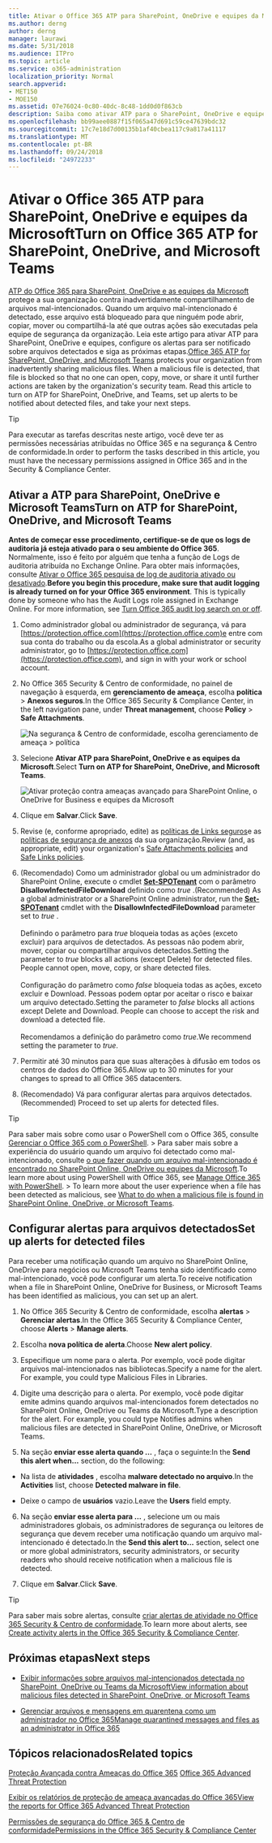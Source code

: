 ```yaml
---
title: Ativar o Office 365 ATP para SharePoint, OneDrive e equipes da Microsoft
ms.author: derng
author: derng
manager: laurawi
ms.date: 5/31/2018
ms.audience: ITPro
ms.topic: article
ms.service: o365-administration
localization_priority: Normal
search.appverid:
- MET150
- MOE150
ms.assetid: 07e76024-0c80-40dc-8c48-1dd0d0f863cb
description: Saiba como ativar ATP para o SharePoint, OneDrive e equipes, incluindo como configurar alertas para arquivos detectados.
ms.openlocfilehash: bb99aee0887f15f065a47d691c59ce47639bdc32
ms.sourcegitcommit: 17c7e18d7d00135b1af40cbea117c9a817a41117
ms.translationtype: MT
ms.contentlocale: pt-BR
ms.lasthandoff: 09/24/2018
ms.locfileid: "24972233"
---
```

# <a name="turn-on-office-365-atp-for-sharepoint-onedrive-and-microsoft-teams"></a><span data-ttu-id="28259-103">Ativar o Office 365 ATP para SharePoint, OneDrive e equipes da Microsoft</span><span class="sxs-lookup"><span data-stu-id="28259-103">Turn on Office 365 ATP for SharePoint, OneDrive, and Microsoft Teams</span></span>

<span data-ttu-id="28259-p101">[ATP do Office 365 para SharePoint, OneDrive e as equipes da Microsoft](atp-for-spo-odb-and-teams.md) protege a sua organização contra inadvertidamente compartilhamento de arquivos mal-intencionados. Quando um arquivo mal-intencionado é detectado, esse arquivo está bloqueado para que ninguém pode abrir, copiar, mover ou compartilhá-la até que outras ações são executadas pela equipe de segurança da organização. Leia este artigo para ativar ATP para SharePoint, OneDrive e equipes, configure os alertas para ser notificado sobre arquivos detectados e siga as próximas etapas.</span><span class="sxs-lookup"><span data-stu-id="28259-p101">[Office 365 ATP for SharePoint, OneDrive, and Microsoft Teams](atp-for-spo-odb-and-teams.md) protects your organization from inadvertently sharing malicious files. When a malicious file is detected, that file is blocked so that no one can open, copy, move, or share it until further actions are taken by the organization's security team. Read this article to turn on ATP for SharePoint, OneDrive, and Teams, set up alerts to be notified about detected files, and take your next steps.</span></span> 
  
> [!TIP]
> <span data-ttu-id="28259-107">Para executar as tarefas descritas neste artigo, você deve ter as permissões necessárias atribuídas no Office 365 e na segurança &amp; Centro de conformidade.</span><span class="sxs-lookup"><span data-stu-id="28259-107">In order to perform the tasks described in this article, you must have the necessary permissions assigned in Office 365 and in the Security &amp; Compliance Center.</span></span>
  
## <a name="turn-on-atp-for-sharepoint-onedrive-and-microsoft-teams"></a><span data-ttu-id="28259-108">Ativar a ATP para SharePoint, OneDrive e Microsoft Teams</span><span class="sxs-lookup"><span data-stu-id="28259-108">Turn on ATP for SharePoint, OneDrive, and Microsoft Teams</span></span>

 <span data-ttu-id="28259-p102">**Antes de começar esse procedimento, certifique-se de que os logs de auditoria já esteja ativado para o seu ambiente do Office 365**. Normalmente, isso é feito por alguém que tenha a função de Logs de auditoria atribuída no Exchange Online. Para obter mais informações, consulte [Ativar o Office 365 pesquisa de log de auditoria ativado ou desativado](turn-audit-log-search-on-or-off.md).</span><span class="sxs-lookup"><span data-stu-id="28259-p102">**Before you begin this procedure, make sure that audit logging is already turned on for your Office 365 environment**. This is typically done by someone who has the Audit Logs role assigned in Exchange Online. For more information, see [Turn Office 365 audit log search on or off](turn-audit-log-search-on-or-off.md).</span></span>
  
1. <span data-ttu-id="28259-112">Como administrador global ou administrador de segurança, vá para [https://protection.office.com](https://protection.office.com)e entre com sua conta do trabalho ou da escola.</span><span class="sxs-lookup"><span data-stu-id="28259-112">As a global administrator or security administrator, go to [https://protection.office.com](https://protection.office.com), and sign in with your work or school account.</span></span>
    
2. <span data-ttu-id="28259-113">No Office 365 Security &amp; Centro de conformidade, no painel de navegação à esquerda, em **gerenciamento de ameaça**, escolha **política** \> **Anexos seguros**.</span><span class="sxs-lookup"><span data-stu-id="28259-113">In the Office 365 Security &amp; Compliance Center, in the left navigation pane, under **Threat management**, choose **Policy** \> **Safe Attachments**.</span></span>
    
    ![Na segurança &amp; Centro de conformidade, escolha gerenciamento de ameaça \> política](media/08849c91-f043-4cd1-a55e-d440c86442f2.png)
  
3. <span data-ttu-id="28259-115">Selecione **Ativar ATP para SharePoint, OneDrive e as equipes da Microsoft**.</span><span class="sxs-lookup"><span data-stu-id="28259-115">Select **Turn on ATP for SharePoint, OneDrive, and Microsoft Teams**.</span></span>
    
    ![Ativar proteção contra ameaças avançado para SharePoint Online, o OneDrive for Business e equipes da Microsoft](media/48cfaace-59cc-4e60-bf86-05ff6b99bdbf.png)
  
4. <span data-ttu-id="28259-117">Clique em **Salvar**.</span><span class="sxs-lookup"><span data-stu-id="28259-117">Click **Save**.</span></span>
    
5. <span data-ttu-id="28259-118">Revise (e, conforme apropriado, edite) as [políticas de Links seguros](set-up-atp-safe-links-policies.md)e as [políticas de segurança de anexos](set-up-atp-safe-attachments-policies.md) da sua organização.</span><span class="sxs-lookup"><span data-stu-id="28259-118">Review (and, as appropriate, edit) your organization's [Safe Attachments policies](set-up-atp-safe-attachments-policies.md) and [Safe Links policies](set-up-atp-safe-links-policies.md).</span></span>
    
6. <span data-ttu-id="28259-119">(Recomendado) Como um administrador global ou um administrador do SharePoint Online, execute o cmdlet **[Set-SPOTenant](https://docs.microsoft.com/powershell/module/sharepoint-online/Set-SPOTenant?view=sharepoint-ps)** com o parâmetro **DisallowInfectedFileDownload** definido como *true* .</span><span class="sxs-lookup"><span data-stu-id="28259-119">(Recommended) As a global administrator or a SharePoint Online administrator, run the **[Set-SPOTenant](https://docs.microsoft.com/powershell/module/sharepoint-online/Set-SPOTenant?view=sharepoint-ps)** cmdlet with the **DisallowInfectedFileDownload** parameter set to  *true*  .</span></span> <br/><br/><span data-ttu-id="28259-p103">Definindo o parâmetro para *true* bloqueia todas as ações (exceto excluir) para arquivos de detectados. As pessoas não podem abrir, mover, copiar ou compartilhar arquivos detectados.</span><span class="sxs-lookup"><span data-stu-id="28259-p103">Setting the parameter to *true* blocks all actions (except Delete) for detected files. People cannot open, move, copy, or share detected files. </span></span><br/><br/><span data-ttu-id="28259-p104">Configuração do parâmetro como *false* bloqueia todas as ações, exceto excluir e Download. Pessoas podem optar por aceitar o risco e baixar um arquivo detectado.</span><span class="sxs-lookup"><span data-stu-id="28259-p104">Setting the parameter to *false* blocks all actions except Delete and Download. People can choose to accept the risk and download a detected file. </span></span><br/><br/><span data-ttu-id="28259-124">Recomendamos a definição do parâmetro como *true*.</span><span class="sxs-lookup"><span data-stu-id="28259-124">We recommend setting the parameter to *true*.</span></span> 
   
7. <span data-ttu-id="28259-125">Permitir até 30 minutos para que suas alterações à difusão em todos os centros de dados do Office 365.</span><span class="sxs-lookup"><span data-stu-id="28259-125">Allow up to 30 minutes for your changes to spread to all Office 365 datacenters.</span></span>
    
8. <span data-ttu-id="28259-126">(Recomendado) Vá para configurar alertas para arquivos detectados.</span><span class="sxs-lookup"><span data-stu-id="28259-126">(Recommended) Proceed to set up alerts for detected files.</span></span>
    
> [!TIP]
> <span data-ttu-id="28259-p105">Para saber mais sobre como usar o PowerShell com o Office 365, consulte [Gerenciar o Office 365 com o PowerShell](https://docs.microsoft.com/office365/enterprise/powershell/manage-office-365-with-office-365-powershell). > Para saber mais sobre a experiência do usuário quando um arquivo foi detectado como mal-intencionado, consulte [o que fazer quando um arquivo mal-intencionado é encontrado no SharePoint Online, OneDrive ou equipes da Microsoft](https://support.office.com/article/01e902ad-a903-4e0f-b093-1e1ac0c37ad2).</span><span class="sxs-lookup"><span data-stu-id="28259-p105">To learn more about using PowerShell with Office 365, see [Manage Office 365 with PowerShell](https://docs.microsoft.com/office365/enterprise/powershell/manage-office-365-with-office-365-powershell). > To learn more about the user experience when a file has been detected as malicious, see [What to do when a malicious file is found in SharePoint Online, OneDrive, or Microsoft Teams](https://support.office.com/article/01e902ad-a903-4e0f-b093-1e1ac0c37ad2).</span></span> 
  
## <a name="set-up-alerts-for-detected-files"></a><span data-ttu-id="28259-129">Configurar alertas para arquivos detectados</span><span class="sxs-lookup"><span data-stu-id="28259-129">Set up alerts for detected files</span></span>

<span data-ttu-id="28259-130">Para receber uma notificação quando um arquivo no SharePoint Online, OneDrive para negócios ou Microsoft Teams tenha sido identificado como mal-intencionado, você pode configurar um alerta.</span><span class="sxs-lookup"><span data-stu-id="28259-130">To receive notification when a file in SharePoint Online, OneDrive for Business, or Microsoft Teams has been identified as malicious, you can set up an alert.</span></span>
  
1. <span data-ttu-id="28259-131">No Office 365 Security &amp; Centro de conformidade, escolha **alertas** \> **Gerenciar alertas**.</span><span class="sxs-lookup"><span data-stu-id="28259-131">In the Office 365 Security &amp; Compliance Center, choose **Alerts** \> **Manage alerts**.</span></span>
    
2. <span data-ttu-id="28259-132">Escolha **nova política de alerta**.</span><span class="sxs-lookup"><span data-stu-id="28259-132">Choose **New alert policy**.</span></span>
    
3. <span data-ttu-id="28259-p106">Especifique um nome para o alerta. Por exemplo, você pode digitar arquivos mal-intencionados nas bibliotecas.</span><span class="sxs-lookup"><span data-stu-id="28259-p106">Specify a name for the alert. For example, you could type Malicious Files in Libraries.</span></span>
    
4. <span data-ttu-id="28259-p107">Digite uma descrição para o alerta. Por exemplo, você pode digitar emite admins quando arquivos mal-intencionados forem detectados no SharePoint Online, OneDrive ou Teams da Microsoft.</span><span class="sxs-lookup"><span data-stu-id="28259-p107">Type a description for the alert. For example, you could type Notifies admins when malicious files are detected in SharePoint Online, OneDrive, or Microsoft Teams.</span></span>
    
5. <span data-ttu-id="28259-137">Na seção **enviar esse alerta quando …** , faça o seguinte:</span><span class="sxs-lookup"><span data-stu-id="28259-137">In the **Send this alert when...** section, do the following:</span></span> 
    
  - <span data-ttu-id="28259-138">Na lista de **atividades** , escolha **malware detectado no arquivo**.</span><span class="sxs-lookup"><span data-stu-id="28259-138">In the **Activities** list, choose **Detected malware in file**.</span></span>
    
  - <span data-ttu-id="28259-139">Deixe o campo de **usuários** vazio.</span><span class="sxs-lookup"><span data-stu-id="28259-139">Leave the **Users** field empty.</span></span> 
    
6. <span data-ttu-id="28259-140">Na seção **enviar esse alerta para …** , selecione um ou mais administradores globais, os administradores de segurança ou leitores de segurança que devem receber uma notificação quando um arquivo mal-intencionado é detectado.</span><span class="sxs-lookup"><span data-stu-id="28259-140">In the **Send this alert to...** section, select one or more global administrators, security administrators, or security readers who should receive notification when a malicious file is detected.</span></span> 
    
7. <span data-ttu-id="28259-141">Clique em **Salvar**.</span><span class="sxs-lookup"><span data-stu-id="28259-141">Click **Save**.</span></span>
    
> [!TIP]
> <span data-ttu-id="28259-142">Para saber mais sobre alertas, consulte [criar alertas de atividade no Office 365 Security &amp; Centro de conformidade](create-activity-alerts.md).</span><span class="sxs-lookup"><span data-stu-id="28259-142">To learn more about alerts, see [Create activity alerts in the Office 365 Security &amp; Compliance Center](create-activity-alerts.md).</span></span> 
  
## <a name="next-steps"></a><span data-ttu-id="28259-143">Próximas etapas</span><span class="sxs-lookup"><span data-stu-id="28259-143">Next steps</span></span>

- [<span data-ttu-id="28259-144">Exibir informações sobre arquivos mal-intencionados detectada no SharePoint, OneDrive ou Teams da Microsoft</span><span class="sxs-lookup"><span data-stu-id="28259-144">View information about malicious files detected in SharePoint, OneDrive, or Microsoft Teams</span></span>](malicious-files-detected-in-spo-odb-or-teams.md)
    
- [<span data-ttu-id="28259-145">Gerenciar arquivos e mensagens em quarentena como um administrador no Office 365</span><span class="sxs-lookup"><span data-stu-id="28259-145">Manage quarantined messages and files as an administrator in Office 365</span></span>](manage-quarantined-messages-and-files.md)
    
## <a name="related-topics"></a><span data-ttu-id="28259-146">Tópicos relacionados</span><span class="sxs-lookup"><span data-stu-id="28259-146">Related topics</span></span>

<span data-ttu-id="28259-147">[Proteção Avançada contra Ameaças do Office 365](office-365-atp.md) </span><span class="sxs-lookup"><span data-stu-id="28259-147">[Office 365 Advanced Threat Protection](office-365-atp.md)</span></span>
  
[<span data-ttu-id="28259-148">Exibir os relatórios de proteção de ameaça avançadas do Office 365</span><span class="sxs-lookup"><span data-stu-id="28259-148">View the reports for Office 365 Advanced Threat Protection</span></span>](view-reports-for-atp.md)
  
[<span data-ttu-id="28259-149">Permissões de segurança do Office 365 &amp; Centro de conformidade</span><span class="sxs-lookup"><span data-stu-id="28259-149">Permissions in the Office 365 Security &amp; Compliance Center</span></span>](permissions-in-the-security-and-compliance-center.md)
  

